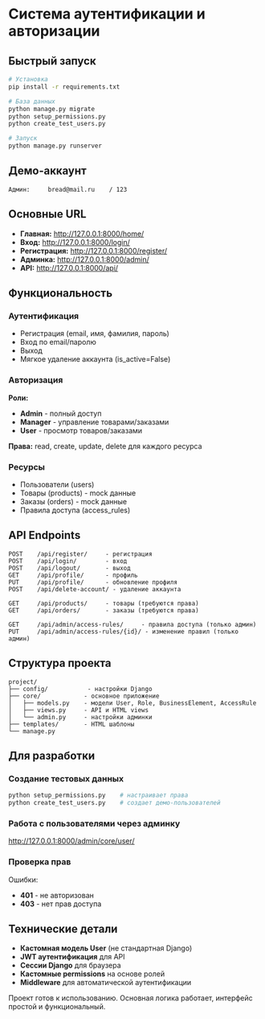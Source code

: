 # Система аутентификации и авторизации

## Быстрый запуск

```bash
# Установка
pip install -r requirements.txt

# База данных
python manage.py migrate
python setup_permissions.py
python create_test_users.py

# Запуск
python manage.py runserver
```

## Демо-аккаунт

```
Админ:     bread@mail.ru    / 123

```

## Основные URL

- **Главная:** http://127.0.0.1:8000/home/
- **Вход:** http://127.0.0.1:8000/login/
- **Регистрация:** http://127.0.0.1:8000/register/
- **Админка:** http://127.0.0.1:8000/admin/
- **API:** http://127.0.0.1:8000/api/

## Функциональность

### Аутентификация
- Регистрация (email, имя, фамилия, пароль)
- Вход по email/паролю
- Выход
- Мягкое удаление аккаунта (is_active=False)

### Авторизация
**Роли:**
- **Admin** - полный доступ
- **Manager** - управление товарами/заказами  
- **User** - просмотр товаров/заказами

**Права:** read, create, update, delete для каждого ресурса

### Ресурсы
- Пользователи (users)
- Товары (products) - mock данные
- Заказы (orders) - mock данные
- Правила доступа (access_rules)

## API Endpoints

```
POST    /api/register/     - регистрация
POST    /api/login/        - вход
POST    /api/logout/       - выход
GET     /api/profile/      - профиль
PUT     /api/profile/      - обновление профиля
POST    /api/delete-account/ - удаление аккаунта

GET     /api/products/     - товары (требуются права)
GET     /api/orders/       - заказы (требуются права)

GET     /api/admin/access-rules/     - правила доступа (только админ)
PUT     /api/admin/access-rules/{id}/ - изменение правил (только админ)
```

## Структура проекта

```
project/
├── config/           - настройки Django
├── core/            - основное приложение
│   ├── models.py    - модели User, Role, BusinessElement, AccessRule
│   ├── views.py     - API и HTML views
│   └── admin.py     - настройки админки
├── templates/       - HTML шаблоны
└── manage.py
```

## Для разработки

### Создание тестовых данных
```bash
python setup_permissions.py    # настраивает права
python create_test_users.py    # создает демо-пользователей
```

### Работа с пользователями через админку
http://127.0.0.1:8000/admin/core/user/

### Проверка прав
Ошибки:
- **401** - не авторизован
- **403** - нет прав доступа

## Технические детали

- **Кастомная модель User** (не стандартная Django)
- **JWT аутентификация** для API
- **Сессии Django** для браузера
- **Кастомные permissions** на основе ролей
- **Middleware** для автоматической аутентификации

Проект готов к использованию. Основная логика работает, интерфейс простой и функциональный.
